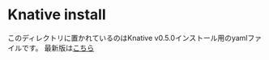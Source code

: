 # Knative install
このディレクトリに置かれているのはKnative v0.5.0インストール用のyamlファイルです。
最新版は[こちら](https://github.com/knative/serving/releases/tag/v0.5.1)